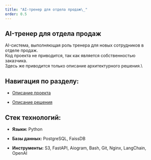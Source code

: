 ```yaml
---
title: "AI-тренер для отдела продаж\_"
order: 0.5
---
```


## AI-тренер для отдела продаж

AI-система, выполняющая роль тренера для новых сотрудников в отделе продаж.\
Код проекта не приводится, так как является собственностью заказчика.\
Здесь же приводится только описание архитектурного решения.\

## **Навигация по разделу:**

-  [Описание проекта](./about.md)

-  [Описание решения](./tutor.md)

## **Стек технологий:**

-  **Языки:** Python

-  **Базы данных:** PostgreSQL, FaissDB

-  **Инструменты:** S3, FastAPI, Aiogram, Bash, Git, Nginx, LangChain, OpenAI
